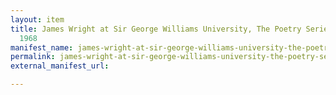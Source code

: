 ```yaml
---
layout: item
title: James Wright at Sir George Williams University, The Poetry Series, 13 December
  1968
manifest_name: james-wright-at-sir-george-williams-university-the-poetry-series-13-december-1968
permalink: james-wright-at-sir-george-williams-university-the-poetry-series-13-december-1968
external_manifest_url: 

---
```

<!-- Add an essay or interpretive material below this line,
using HTML or markdown.  Do not modify this file above this line -->
